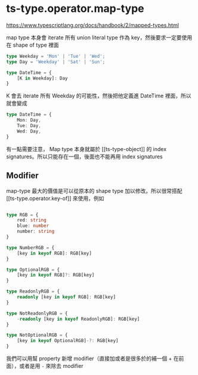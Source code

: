 # ts-type.operator.map-type

https://www.typescriptlang.org/docs/handbook/2/mapped-types.html

map type 本身會 iterate 所有 union literal type 作為 key，然後要求一定要使用在 shape of type 裡面

```ts
type Weekday = 'Mon' | 'Tue' | 'Wed';
type Day = 'Weekday' | 'Sat' | 'Sun';

type DateTime = {
    [K in Weekday]: Day
}
```

K 會去 iterate 所有 Weekday 的可能性，然後把他定義進 DateTime 裡面，所以就會變成

```ts
type DateTime = {
    Mon: Day,
    Tue: Day,
    Wed: Day,
}
```

有一點需要注意， Map type 本身就屬於 [[ts-type-object]] 的 index signatures。所以只能存在一個，後面也不能再用 index signatures

## Modifier

map-type 最大的價值是可以從原本的 shape type 加以修改。所以很常搭配 [[ts-type.operator.key-of]] 來使用，例如

```ts

type RGB = {
    red: string
    blue: number
    number: string
}

type NumberRGB = {
    [key in keyof RGB]: RGB[key]
}

type OptionalRGB = {
    [key in keyof RGB]?: RGB[key]
}

type ReadonlyRGB = {
    readonly [key in keyof RGB]: RGB[key]
}

type NotReadonlyRGB = {
    -readonly [key in keyof ReadonlyRGB]: RGB[key]
}

type NotOptionalRGB = {
    [key in keyof OptionalRGB]-?: RGB[key]
}

```

我們可以用幫 property 新增 modifier（直接加或者是很多於的補一個 + 在前面），或者是用 `-` 來除去 modifier
